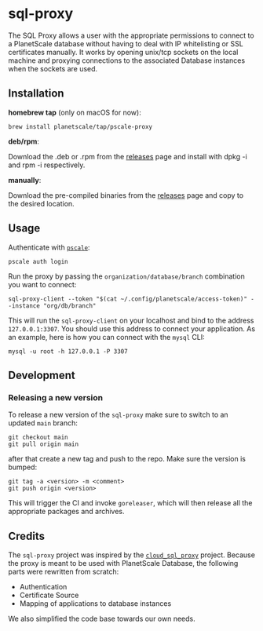 # sql-proxy

The SQL Proxy allows a user with the appropriate permissions to connect to a
PlanetScale database without having to deal with IP whitelisting or SSL
certificates manually. It works by opening unix/tcp sockets on the local
machine and proxying connections to the associated Database instances when the
sockets are used.

## Installation

**homebrew tap** (only on macOS for now):

```
brew install planetscale/tap/pscale-proxy
```

**deb/rpm**:

Download the .deb or .rpm from the [releases](https://github.com/planetscale/sql-proxy/releases/latest) page and install with dpkg -i and rpm -i respectively.

**manually**:

Download the pre-compiled binaries from the [releases](https://github.com/planetscale/sql-proxy/releases/latest) page and copy to the desired location.

## Usage

Authenticate with [`pscale`](https://github.com/planetscale/cli):

```
pscale auth login
```

Run the proxy by passing the `organization/database/branch` combination you want to connect:

```
sql-proxy-client --token "$(cat ~/.config/planetscale/access-token)" --instance "org/db/branch" 
```
This will run the `sql-proxy-client` on your localhost and bind to the address
`127.0.0.1:3307`. You should use this address to connect your application. As
an example, here is how you can connect with the `mysql` CLI:

```
mysql -u root -h 127.0.0.1 -P 3307
```

## Development

### Releasing a new version

To release a new version of the `sql-proxy` make sure to switch to an updated `main` branch:

```
git checkout main
git pull origin main
```

after that create a new tag and push to the repo. Make sure the version is bumped:

```
git tag -a <version> -m <comment>
git push origin <version>
```

This will trigger the CI and invoke `goreleaser`, which will then release all the appropriate packages and archives.


## Credits

The `sql-proxy` project was inspired by the [`cloud_sql_proxy`](https://github.com/GoogleCloudPlatform/cloudsql-proxy/) project. Because the proxy is meant to be used with PlanetScale Database, the following parts were rewritten from scratch:

* Authentication
* Certificate Source
* Mapping of applications to database instances

We also simplified the code base towards our own needs. 
